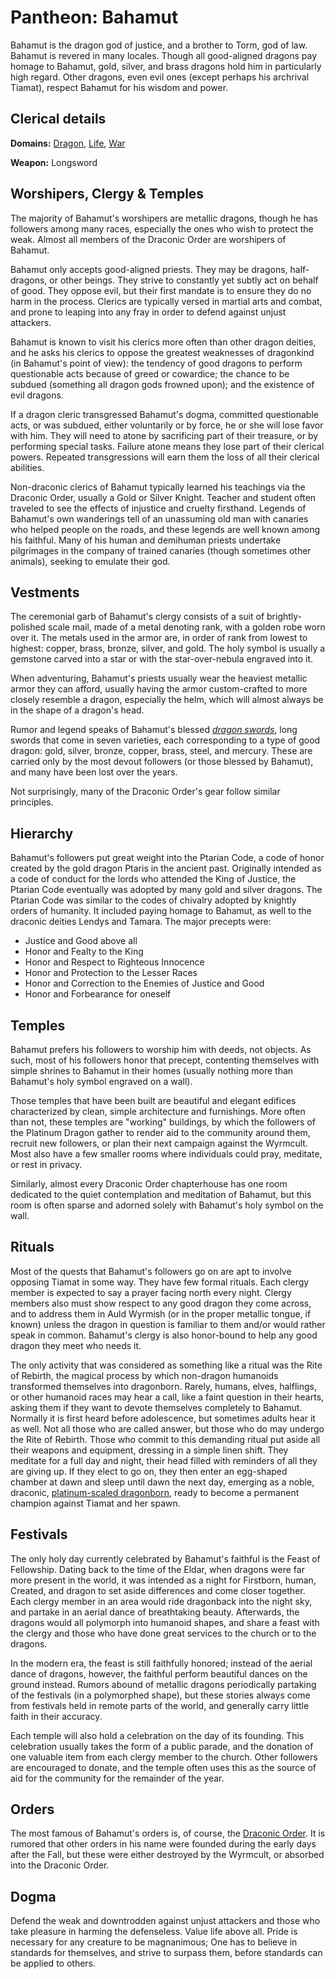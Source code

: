 # Pantheon: Bahamut
Bahamut is the dragon god of justice, and a brother to Torm, god of law. Bahamut is revered in many locales. Though all good-aligned dragons pay homage to Bahamut, gold, silver, and brass dragons hold him in particularly high regard. Other dragons, even evil ones (except perhaps his archrival Tiamat), respect Bahamut for his wisdom and power.

## Clerical details
**Domains:** [Dragon](../../Classes/Cleric/Dragon.md), [Life](../../Classes/Cleric/Life.md), [War](../../Classes/Cleric/War.md)

**Weapon:** Longsword

## Worshipers, Clergy & Temples
The majority of Bahamut's worshipers are metallic dragons, though he has followers among many races, especially the ones who wish to protect the weak. Almost all members of the Draconic Order are worshipers of Bahamut.

Bahamut only accepts good-aligned priests. They may be dragons, half-dragons, or other beings. They strive to constantly yet subtly act on behalf of good. They oppose evil, but their first mandate is to ensure they do no harm in the process. Clerics are typically versed in martial arts and combat, and prone to leaping into any fray in order to defend against unjust attackers.

Bahamut is known to visit his clerics more often than other dragon deities, and he asks his clerics to oppose the greatest weaknesses of dragonkind (in Bahamut's point of view): the tendency of good dragons to perform questionable acts because of greed or cowardice; the chance to be subdued (something all dragon gods frowned upon); and the existence of evil dragons.

If a dragon cleric transgressed Bahamut's dogma, committed questionable acts, or was subdued, either voluntarily or by force, he or she will lose favor with him. They will need to atone by sacrificing part of their treasure, or by performing special tasks. Failure atone means they lose part of their clerical powers. Repeated transgressions will earn them the loss of all their clerical abilities.

Non-draconic clerics of Bahamut typically learned his teachings via the Draconic Order, usually a Gold or Silver Knight. Teacher and student often traveled to see the effects of injustice and cruelty firsthand. Legends of Bahamut's own wanderings tell of an unassuming old man with canaries who helped people on the roads, and these legends are well known among his faithful. Many of his human and demihuman priests undertake pilgrimages in the company of trained canaries (though sometimes other animals), seeking to emulate their god.

## Vestments
The ceremonial garb of Bahamut's clergy consists of a suit of brightly-polished scale mail, made of a metal denoting rank, with a golden robe worn over it. The metals used in the armor are, in order of rank from lowest to highest: copper, brass, bronze, silver, and gold. The holy symbol is usually a gemstone carved into a star or with the star-over-nebula engraved into it.

When adventuring, Bahamut's priests usually wear the heaviest metallic armor they can afford, usually having the armor custom-crafted to more closely resemble a dragon, especially the helm, which will almost always be in the shape of a dragon's head.

Rumor and legend speaks of Bahamut's blessed *[dragon swords](../../Magic/Items/dragon-sword.md)*, long swords that come in seven varieties, each corresponding to a type of good dragon: gold, silver, bronze, copper, brass, steel, and mercury. These are carried only by the most devout followers (or those blessed by Bahamut), and many have been lost over the years.

Not surprisingly, many of the Draconic Order's gear follow similar principles. 

## Hierarchy
Bahamut's followers put great weight into the Ptarian Code, a code of honor created by the gold dragon Ptaris in the ancient past. Originally intended as a code of conduct for the lords who attended the King of Justice, the Ptarian Code eventually was adopted by many gold and silver dragons. The Ptarian Code was similar to the codes of chivalry adopted by knightly orders of humanity. It included paying homage to Bahamut, as well to the draconic deities Lendys and Tamara. The major precepts were:

* Justice and Good above all
* Honor and Fealty to the King
* Honor and Respect to Righteous Innocence
* Honor and Protection to the Lesser Races
* Honor and Correction to the Enemies of Justice and Good
* Honor and Forbearance for oneself



## Temples
Bahamut prefers his followers to worship him with deeds, not objects. As such, most of his followers honor that precept, contenting themselves with simple shrines to Bahamut in their homes (usually nothing more than Bahamut's holy symbol engraved on a wall).

Those temples that have been built are beautiful and elegant edifices characterized by clean, simple architecture and furnishings. More often than not, these temples are "working" buildings, by which the followers of the Platinum Dragon gather to render aid to the community around them, recruit new followers, or plan their next campaign against the Wyrmcult. Most also have a few smaller rooms where individuals could pray, meditate, or rest in privacy.

Similarly, almost every Draconic Order chapterhouse has one room dedicated to the quiet contemplation and meditation of Bahamut, but this room is often sparse and adorned solely with Bahamut's holy symbol on the wall.

## Rituals
Most of the quests that Bahamut's followers go on are apt to involve opposing Tiamat in some way. They have few formal rituals. Each clergy member is expected to say a prayer facing north every night. Clergy members also must show respect to any good dragon they come across, and to address them in Auld Wyrmish (or in the proper metallic tongue, if known) unless the dragon in question is familiar to them and/or would rather speak in common. Bahamut's clergy is also honor-bound to help any good dragon they meet who needs it.

The only activity that was considered as something like a ritual was the Rite of Rebirth, the magical process by which non-dragon humanoids transformed themselves into dragonborn. Rarely, humans, elves, halflings, or other humanoid races may hear a call, like a faint question in their hearts, asking them if they want to devote themselves completely to Bahamut. Normally it is first heard before adolescence, but sometimes adults hear it as well. Not all those who are called answer, but those who do may undergo the Rite of Rebirth. Those who commit to this demanding ritual put aside all their weapons and equipment, dressing in a simple linen shift. They meditate for a full day and night, their head filled with reminders of all they are giving up. If they elect to go on, they then enter an egg-shaped chamber at dawn and sleep until dawn the next day, emerging as a noble, draconic, [platinum-scaled dragonborn](../../Races/Dragonborn.md#platinum-dragonborn), ready to become a permanent champion against Tiamat and her spawn.

## Festivals
The only holy day currently celebrated by Bahamut's faithful is the Feast of Fellowship. Dating back to the time of the Eldar, when dragons were far more present in the world, it was intended as a night for Firstborn, human, Created, and dragon to set aside differences and come closer together. Each clergy member in an area would ride dragonback into the night sky, and partake in an aerial dance of breathtaking beauty. Afterwards, the dragons would all polymorph into humanoid shapes, and share a feast with the clergy and those who have done great services to the church or to the dragons. 

In the modern era, the feast is still faithfully honored; instead of the aerial dance of dragons, however, the faithful perform beautiful dances on the ground instead. Rumors abound of metallic dragons periodically partaking of the festivals (in a polymorphed shape), but these stories always come from festivals held in remote parts of the world, and generally carry little faith in their accuracy.

Each temple will also hold a celebration on the day of its founding. This celebration usually takes the form of a public parade, and the donation of one valuable item from each clergy member to the church. Other followers are encouraged to donate, and the temple often uses this as the source of aid for the community for the remainder of the year.

## Orders
The most famous of Bahamut's orders is, of course, the [Draconic Order](../../Organizations/MilitantOrders/DraconicOrder/index.md). It is rumored that other orders in his name were founded during the early days after the Fall, but these were either destroyed by the Wyrmcult, or absorbed into the Draconic Order.

## Dogma
Defend the weak and downtrodden against unjust attackers and those who take pleasure in harming the defenseless. Value life above all. Pride is necessary for any creature to be magnanimous; One has to believe in standards for themselves, and strive to surpass them, before standards can be applied to others.

